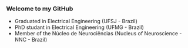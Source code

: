 ### Welcome to my GitHub

- Graduated in Electrical Engineering (UFSJ - Brazil)
- PhD studant in Electrical Engineering (UFMG - Brazil)
- Member of the Núcleo de Neurociências (Nucleus of Neuroscience - NNC - Brazil)

<!--
**mcjpedro/mcjpedro** is a ✨ _special_ ✨ repository because its `README.md` (this file) appears on your GitHub profile.
Here are some ideas to get you started:
- Graduated in Electrical Engineering (UFSJ)
- Master's Degree studant in Electrical Engineering (UFMG)
- Member of the Neuroscience Center (UFMG)
-->
